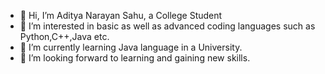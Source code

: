 - 👋 Hi, I’m Aditya Narayan Sahu, a College Student
- 👀 I’m interested in basic as well as advanced coding languages such as Python,C++,Java etc.
- 🌱 I’m currently learning Java language in a University.
- 💞️ I’m looking forward to learning and gaining new skills.

<!---
AdityaaS18/AdityaaS18 is a ✨ special ✨ repository because its `README.md` (this file) appears on your GitHub profile.
You can click the Preview link to take a look at your changes.
--->
